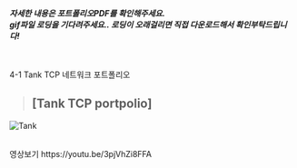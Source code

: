 ***자세한 내용은 포트폴리오PDF를 확인해주세요.***
<br>
***gif파일 로딩을 기다려주세요.. 로딩이 오래걸리면 직접 다운로드해서 확인부탁드립니다!***

<br><br>
4-1 Tank TCP 네트워크 포트폴리오
> ## [Tank TCP portpolio]
![Tank](Tank.gif)

<br>
영상보기 https://youtu.be/3pjVhZi8FFA
